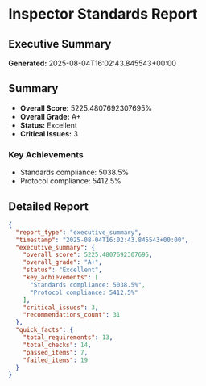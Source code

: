 # Inspector Standards Report

## Executive Summary

**Generated:** 2025-08-04T16:02:43.845543+00:00

## Summary


- **Overall Score:** 5225.4807692307695%
- **Overall Grade:** A+
- **Status:** Excellent
- **Critical Issues:** 3

### Key Achievements
- Standards compliance: 5038.5%
- Protocol compliance: 5412.5%

## Detailed Report

```json
{
  "report_type": "executive_summary",
  "timestamp": "2025-08-04T16:02:43.845543+00:00",
  "executive_summary": {
    "overall_score": 5225.4807692307695,
    "overall_grade": "A+",
    "status": "Excellent",
    "key_achievements": [
      "Standards compliance: 5038.5%",
      "Protocol compliance: 5412.5%"
    ],
    "critical_issues": 3,
    "recommendations_count": 31
  },
  "quick_facts": {
    "total_requirements": 13,
    "total_checks": 14,
    "passed_items": 7,
    "failed_items": 19
  }
}
```
